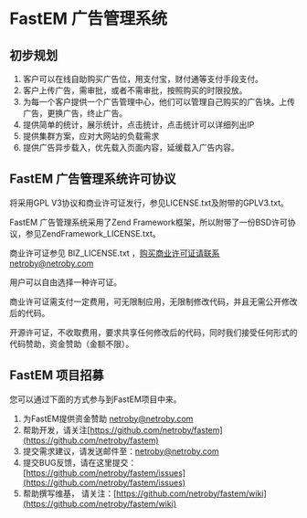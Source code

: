 FastEM 广告管理系统
==================

初步规划
--------

1. 客户可以在线自助购买广告位，用支付宝，财付通等支付手段支付。
2. 客户上传广告，需审批，或者不需审批，按照购买的时限投放。
3. 为每一个客户提供一个广告管理中心，他们可以管理自己购买的广告块。上传广告，更换广告，终止广告。
4. 提供简单的统计，展示统计，点击统计，点击统计可以详细列出IP
5. 提供集群方案，应对大网站的负载需求
6. 提供广告异步载入，优先载入页面内容，延缓载入广告内容。

FastEM 广告管理系统许可协议
--------------------------


将采用GPL V3协议和商业许可证发行，参见LICENSE.txt及附带的GPLV3.txt。

FastEM 广告管理系统采用了Zend Framework框架，所以附带了一份BSD许可协议，参见ZendFramework_LICENSE.txt。

商业许可证参见 BIZ_LICENSE.txt ，购买商业许可证请联系netroby@netroby.com

用户可以自由选择一种许可证。

商业许可证需支付一定费用，可无限制应用，无限制修改代码，并且无需公开修改后的代码。

开源许可证，不收取费用，要求共享任何修改后的代码，同时我们接受任何形式的代码赞助，资金赞助（金额不限）。

FastEM 项目招募
---------------

您可以通过下面的方式参与到FastEM项目中来。

1. 为FastEM提供资金赞助 [netroby@netroby.com](mailto:netroby@netroby.com)
2. 帮助开发，请关注[https://github.com/netroby/fastem](https://github.com/netroby/fastem)
3. 提交需求建议，请发送邮件至：[netroby@netroby.com](mailto:netroby@netroby.com)
4. 提交BUG反馈，请在这里提交：[https://github.com/netroby/fastem/issues](https://github.com/netroby/fastem/issues)
5. 帮助撰写维基， 请关注：[https://github.com/netroby/fastem/wiki](https://github.com/netroby/fastem/wiki)
